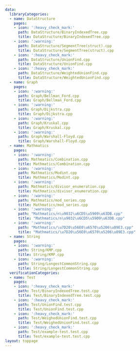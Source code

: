 ```yaml
---
data:
  libraryCategories:
  - name: DataStructure
    pages:
    - icon: ':heavy_check_mark:'
      path: DataStructure/BinaryIndexedTree.cpp
      title: DataStructure/BinaryIndexedTree.cpp
    - icon: ':warning:'
      path: DataStructure/SegmentTree(struct).cpp
      title: DataStructure/SegmentTree(struct).cpp
    - icon: ':heavy_check_mark:'
      path: DataStructure/UnionFind.cpp
      title: DataStructure/UnionFind.cpp
    - icon: ':heavy_check_mark:'
      path: DataStructure/WeightedUnionFind.cpp
      title: DataStructure/WeightedUnionFind.cpp
  - name: Graph
    pages:
    - icon: ':warning:'
      path: Graph/Bellman_Ford.cpp
      title: Graph/Bellman_Ford.cpp
    - icon: ':warning:'
      path: Graph/Dijkstra.cpp
      title: Graph/Dijkstra.cpp
    - icon: ':warning:'
      path: Graph/Kruskal.cpp
      title: Graph/Kruskal.cpp
    - icon: ':warning:'
      path: Graph/Warshall-Floyd.cpp
      title: Graph/Warshall-Floyd.cpp
  - name: Mathmatics
    pages:
    - icon: ':warning:'
      path: Mathmatics/Combination.cpp
      title: Mathmatics/Combination.cpp
    - icon: ':warning:'
      path: Mathmatics/Modint.cpp
      title: Mathmatics/Modint.cpp
    - icon: ':warning:'
      path: Mathmatics/divisor_enumeration.cpp
      title: Mathmatics/divisor_enumeration.cpp
    - icon: ':warning:'
      path: Mathmatics/mod_series.cpp
      title: Mathmatics/mod_series.cpp
    - icon: ':warning:'
      path: "Mathmatics/n\u9032\u6CD5\u5909\u63DB.cpp"
      title: "Mathmatics/n\u9032\u6CD5\u5909\u63DB.cpp"
    - icon: ':warning:'
      path: "Mathmatics/\u7D20\u56E0\u6570\u5206\u89E3.cpp"
      title: "Mathmatics/\u7D20\u56E0\u6570\u5206\u89E3.cpp"
  - name: String
    pages:
    - icon: ':warning:'
      path: String/KMP.cpp
      title: String/KMP.cpp
    - icon: ':warning:'
      path: String/LongestCommonString.cpp
      title: String/LongestCommonString.cpp
  verificationCategories:
  - name: Test
    pages:
    - icon: ':heavy_check_mark:'
      path: Test/BinaryIndexedTree.test.cpp
      title: Test/BinaryIndexedTree.test.cpp
    - icon: ':heavy_check_mark:'
      path: Test/UnionFind.test.cpp
      title: Test/UnionFind.test.cpp
    - icon: ':heavy_check_mark:'
      path: Test/WeighedUnionFind.test.cpp
      title: Test/WeighedUnionFind.test.cpp
    - icon: ':heavy_check_mark:'
      path: Test/example-test.test.cpp
      title: Test/example-test.test.cpp
layout: toppage
---
```


